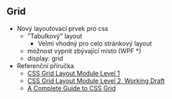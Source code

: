 ﻿## Grid

 * Nový layoutovací prvek pro css
	* "Tabulkový" layout
		* Velmi vhodný pro celo stránkový layout
	* možnost vypnit zbývající místo (WPF *)
	* display: grid
 * Referenční příručka
	* <a target="_blank" href="https://www.w3.org/TR/css-grid-1/">CSS Grid Layout Module Level 1</a>
	* <a target="_blank" href="https://www.w3.org/TR/css-grid-2/">CSS Grid Layout Module Level 2, Working Draft</a>
	* <a target="_blank" href="https://css-tricks.com/snippets/css/complete-guide-grid/">A Complete Guide to CSS Grid</a>
